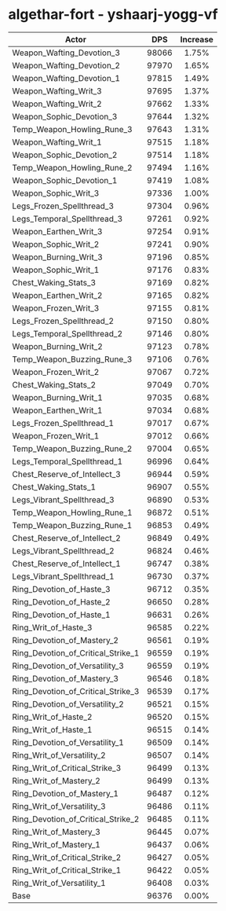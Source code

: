 # algethar-fort - yshaarj-yogg-vf
| Actor | DPS | Increase |
|---|:---:|:---:|
|Weapon_Wafting_Devotion_3|98066|1.75%|
|Weapon_Wafting_Devotion_2|97970|1.65%|
|Weapon_Wafting_Devotion_1|97815|1.49%|
|Weapon_Wafting_Writ_3|97695|1.37%|
|Weapon_Wafting_Writ_2|97662|1.33%|
|Weapon_Sophic_Devotion_3|97644|1.32%|
|Temp_Weapon_Howling_Rune_3|97643|1.31%|
|Weapon_Wafting_Writ_1|97515|1.18%|
|Weapon_Sophic_Devotion_2|97514|1.18%|
|Temp_Weapon_Howling_Rune_2|97494|1.16%|
|Weapon_Sophic_Devotion_1|97419|1.08%|
|Weapon_Sophic_Writ_3|97336|1.00%|
|Legs_Frozen_Spellthread_3|97304|0.96%|
|Legs_Temporal_Spellthread_3|97261|0.92%|
|Weapon_Earthen_Writ_3|97254|0.91%|
|Weapon_Sophic_Writ_2|97241|0.90%|
|Weapon_Burning_Writ_3|97196|0.85%|
|Weapon_Sophic_Writ_1|97176|0.83%|
|Chest_Waking_Stats_3|97169|0.82%|
|Weapon_Earthen_Writ_2|97165|0.82%|
|Weapon_Frozen_Writ_3|97155|0.81%|
|Legs_Frozen_Spellthread_2|97150|0.80%|
|Legs_Temporal_Spellthread_2|97146|0.80%|
|Weapon_Burning_Writ_2|97123|0.78%|
|Temp_Weapon_Buzzing_Rune_3|97106|0.76%|
|Weapon_Frozen_Writ_2|97067|0.72%|
|Chest_Waking_Stats_2|97049|0.70%|
|Weapon_Burning_Writ_1|97035|0.68%|
|Weapon_Earthen_Writ_1|97034|0.68%|
|Legs_Frozen_Spellthread_1|97017|0.67%|
|Weapon_Frozen_Writ_1|97012|0.66%|
|Temp_Weapon_Buzzing_Rune_2|97004|0.65%|
|Legs_Temporal_Spellthread_1|96996|0.64%|
|Chest_Reserve_of_Intellect_3|96944|0.59%|
|Chest_Waking_Stats_1|96907|0.55%|
|Legs_Vibrant_Spellthread_3|96890|0.53%|
|Temp_Weapon_Howling_Rune_1|96872|0.51%|
|Temp_Weapon_Buzzing_Rune_1|96853|0.49%|
|Chest_Reserve_of_Intellect_2|96849|0.49%|
|Legs_Vibrant_Spellthread_2|96824|0.46%|
|Chest_Reserve_of_Intellect_1|96747|0.38%|
|Legs_Vibrant_Spellthread_1|96730|0.37%|
|Ring_Devotion_of_Haste_3|96712|0.35%|
|Ring_Devotion_of_Haste_2|96650|0.28%|
|Ring_Devotion_of_Haste_1|96631|0.26%|
|Ring_Writ_of_Haste_3|96585|0.22%|
|Ring_Devotion_of_Mastery_2|96561|0.19%|
|Ring_Devotion_of_Critical_Strike_1|96559|0.19%|
|Ring_Devotion_of_Versatility_3|96559|0.19%|
|Ring_Devotion_of_Mastery_3|96546|0.18%|
|Ring_Devotion_of_Critical_Strike_3|96539|0.17%|
|Ring_Devotion_of_Versatility_2|96521|0.15%|
|Ring_Writ_of_Haste_2|96520|0.15%|
|Ring_Writ_of_Haste_1|96515|0.14%|
|Ring_Devotion_of_Versatility_1|96509|0.14%|
|Ring_Writ_of_Versatility_2|96507|0.14%|
|Ring_Writ_of_Critical_Strike_3|96499|0.13%|
|Ring_Writ_of_Mastery_2|96499|0.13%|
|Ring_Devotion_of_Mastery_1|96487|0.12%|
|Ring_Writ_of_Versatility_3|96486|0.11%|
|Ring_Devotion_of_Critical_Strike_2|96485|0.11%|
|Ring_Writ_of_Mastery_3|96445|0.07%|
|Ring_Writ_of_Mastery_1|96437|0.06%|
|Ring_Writ_of_Critical_Strike_2|96427|0.05%|
|Ring_Writ_of_Critical_Strike_1|96422|0.05%|
|Ring_Writ_of_Versatility_1|96408|0.03%|
|Base|96376|0.00%|
